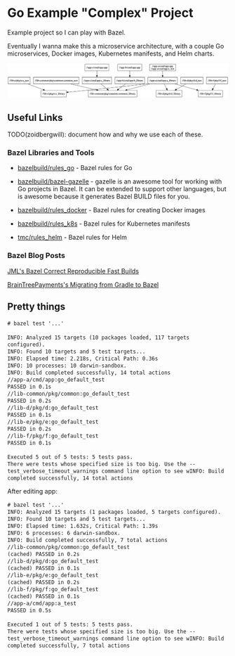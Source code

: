 # Go Example "Complex" Project

Example project so I can play with Bazel.

Eventually I wanna make this a microservice architecture, with a couple Go microservices, Docker images, Kubernetes manifests, and Helm charts.

![Diagram of the Dependency Graph](./mygraph.png)

## Useful Links

TODO(zoidbergwill): document how and why we use each of these.

### Bazel Libraries and Tools

- [bazelbuild/rules_go](https://github.com/bazelbuild/rules_go) - Bazel rules for Go
- [bazelbuild/bazel-gazelle](https://github.com/bazelbuild/bazel-gazelle) - gazelle is an awesome tool for working with Go projects in Bazel. It can be extended to support other languages, but is awesome because it generates Bazel BUILD files for you.

- [bazelbuild/rules_docker](https://github.com/bazelbuild/rules_docker) - Bazel rules for creating Docker images
- [bazelbuild/rules_k8s](https://github.com/bazelbuild/rules_k8s) - Bazel rules for Kubernetes manifests
- [tmc/rules_helm](https://github.com/tmc/rules_helm) - Bazel rules for Helm

### Bazel Blog Posts

[JML's Bazel Correct Reproducible Fast Builds](https://jml.io/2015/07/bazel-correct-reproducible-fast-builds.html)

[BrainTreePayments's Migrating from Gradle to Bazel](https://www.braintreepayments.com/blog/migrating-from-gradle-to-bazel/)

## Pretty things

```
# bazel test '...'

INFO: Analyzed 15 targets (10 packages loaded, 117 targets configured).
INFO: Found 10 targets and 5 test targets...
INFO: Elapsed time: 2.218s, Critical Path: 0.36s
INFO: 10 processes: 10 darwin-sandbox.
INFO: Build completed successfully, 14 total actions
//app-a/cmd/app:go_default_test                                          PASSED in 0.1s
//lib-common/pkg/common:go_default_test                                  PASSED in 0.2s
//lib-d/pkg/d:go_default_test                                            PASSED in 0.1s
//lib-e/pkg/e:go_default_test                                            PASSED in 0.2s
//lib-f/pkg/f:go_default_test                                            PASSED in 0.1s

Executed 5 out of 5 tests: 5 tests pass.
There were tests whose specified size is too big. Use the --test_verbose_timeout_warnings command line option to see wINFO: Build completed successfully, 14 total actions
```

After editing app:

```
# bazel test '...'
INFO: Analyzed 15 targets (1 packages loaded, 5 targets configured).
INFO: Found 10 targets and 5 test targets...
INFO: Elapsed time: 1.632s, Critical Path: 1.39s
INFO: 6 processes: 6 darwin-sandbox.
INFO: Build completed successfully, 7 total actions
//lib-common/pkg/common:go_default_test                         (cached) PASSED in 0.2s
//lib-d/pkg/d:go_default_test                                   (cached) PASSED in 0.1s
//lib-e/pkg/e:go_default_test                                   (cached) PASSED in 0.2s
//lib-f/pkg/f:go_default_test                                   (cached) PASSED in 0.1s
//app-a/cmd/app:a_test                                                   PASSED in 0.5s

Executed 1 out of 5 tests: 5 tests pass.
There were tests whose specified size is too big. Use the --test_verbose_timeout_warnings command line option to see wINFO: Build completed successfully, 7 total actions
```
